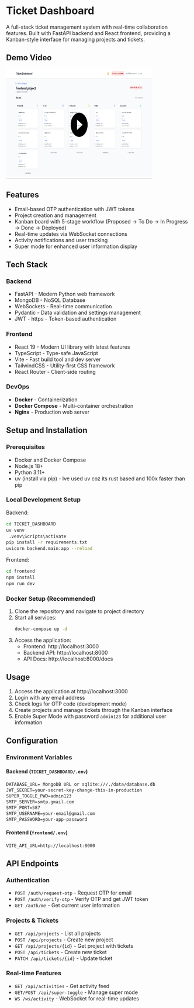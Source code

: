# Ticket Dashboard

A full-stack ticket management system with real-time collaboration features. Built with FastAPI backend and React frontend, providing a Kanban-style interface for managing projects and tickets.

## Demo Video

<a href="https://raw.githubusercontent.com/adityaxxz/ticket-dashboard/main/video.mp4">
  <img src="https://raw.githubusercontent.com/adityaxxz/ticket-dashboard/main/thumb.png" alt="Watch Demo Video" width="400" height="300">
</a>

## Features 

- Email-based OTP authentication with JWT tokens
- Project creation and management
- Kanban board with 5-stage workflow (Proposed → To Do → In Progress → Done → Deployed)
- Real-time updates via WebSocket connections
- Activity notifications and user tracking
- Super mode for enhanced user information display

## Tech Stack

### Backend
- FastAPI - Modern Python web framework
- MongoDB - NoSQL Database
- WebSockets - Real-time communication
- Pydantic - Data validation and settings management
- JWT - https - Token-based authentication

### Frontend
- React 19 - Modern UI library with latest features
- TypeScript - Type-safe JavaScript
- Vite - Fast build tool and dev server
- TailwindCSS - Utility-first CSS framework
- React Router - Client-side routing

### DevOps
- **Docker** - Containerization
- **Docker Compose** - Multi-container orchestration  
- **Nginx** - Production web server

## Setup and Installation

### Prerequisites
- Docker and Docker Compose
- Node.js 18+
- Python 3.11+
- uv (install via pip) - Ive used uv coz its rust based and 100x faster than pip


### Local Development Setup

Backend:
```bash
cd TICKET_DASHBOARD
uv venv
 .venv\Scripts\activate
pip install -r requirements.txt
uvicorn backend.main:app --reload
```

Frontend:
```bash
cd frontend
npm install
npm run dev
```

### Docker Setup (Recommended)

1. Clone the repository and navigate to project directory
2. Start all services:
   ```bash
   docker-compose up -d
   ```
3. Access the application:
   - Frontend: http://localhost:3000
   - Backend API: http://localhost:8000
   - API Docs: http://localhost:8000/docs

## Usage

1. Access the application at http://localhost:3000
2. Login with any email address
3. Check logs for OTP code (development mode)
4. Create projects and manage tickets through the Kanban interface
5. Enable Super Mode with password `admin123` for additional user information

## Configuration

### Environment Variables

#### Backend (`TICKET_DASHBOARD/.env`)
```env
DATABASE_URL= MongoDB URL or sqlite:///./data/database.db
JWT_SECRET=your-secret-key-change-this-in-production
SUPER_TOGGLE_PWD=admin123
SMTP_SERVER=smtp.gmail.com
SMTP_PORT=587
SMTP_USERNAME=your-email@gmail.com
SMTP_PASSWORD=your-app-password
```

#### Frontend (`frontend/.env`)
```env
VITE_API_URL=http://localhost:8000
```


## API Endpoints

### Authentication
- `POST /auth/request-otp` - Request OTP for email
- `POST /auth/verify-otp` - Verify OTP and get JWT token
- `GET /auth/me` - Get current user information

### Projects & Tickets
- `GET /api/projects` - List all projects
- `POST /api/projects` - Create new project
- `GET /api/projects/{id}` - Get project with tickets
- `POST /api/tickets` - Create new ticket
- `PATCH /api/tickets/{id}` - Update ticket

### Real-time Features
- `GET /api/activities` - Get activity feed
- `GET/POST /api/super-toggle` - Manage super mode
- `WS /ws/activity` - WebSocket for real-time updates
